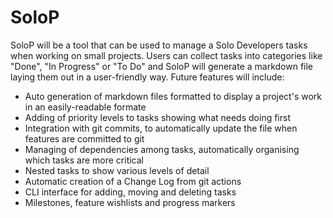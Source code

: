 # SoloP

SoloP will be a tool that can be used to manage a Solo Developers tasks when working on small projects. Users can collect tasks into categories like "Done", "In Progress" or "To Do" and SoloP will generate a markdown file laying them out in a user-friendly way. Future features will include: 
- Auto generation of markdown files formatted to display a project's work in an easily-readable formate
- Adding of priority levels to tasks showing what needs doing first
- Integration with git commits, to automatically update the file when features are committed to git
- Managing of dependencies among tasks, automatically organising which tasks are more critical
- Nested tasks to show various levels of detail
- Automatic creation of a Change Log from git actions
- CLI interface for adding, moving and deleting tasks
- Milestones, feature wishlists and progress markers
